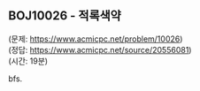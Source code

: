 ## BOJ10026 - 적록색약  
(문제: https://www.acmicpc.net/problem/10026)  
(정답: https://www.acmicpc.net/source/20556081)  
(시간: 19분)  

bfs.